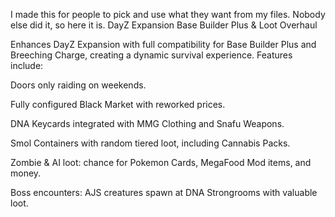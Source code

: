 I made this for people to pick and use what they want from my files. Nobody else did it, so here it is. 
DayZ Expansion Base Builder Plus & Loot Overhaul

Enhances DayZ Expansion with full compatibility for Base Builder Plus and Breeching Charge, creating a dynamic survival experience. Features include:

Doors only raiding on weekends.

Fully configured Black Market with reworked prices.

DNA Keycards integrated with MMG Clothing and Snafu Weapons.

Smol Containers with random tiered loot, including Cannabis Packs.

Zombie & AI loot: chance for Pokemon Cards, MegaFood Mod items, and money.

Boss encounters: AJS creatures spawn at DNA Strongrooms with valuable loot.
